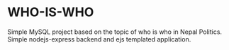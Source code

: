 # WHO-IS-WHO
Simple MySQL project based on the topic of who is who in Nepal Politics. Simple nodejs-express backend and ejs templated application.
